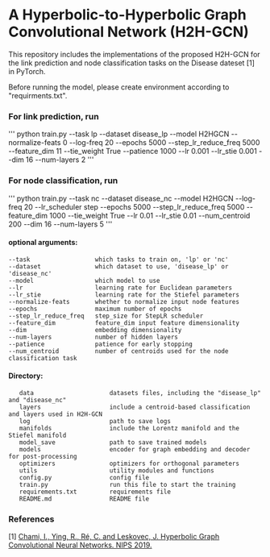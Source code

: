 A Hyperbolic-to-Hyperbolic Graph Convolutional Network (H2H-GCN)
======================================================

This repository includes the implementations of the proposed H2H-GCN for the link prediction and node classification tasks on the Disease dateset [1] in PyTorch. 

Before running the model, please create environment according to "requirments.txt".

### For link prediction, run
'''
python train.py --task lp --dataset disease_lp --model H2HGCN  --normalize-feats 0 --log-freq 20   --epochs 5000  --step_lr_reduce_freq 5000 --feature_dim 11  --tie_weight True --patience 1000  --lr 0.001 --lr_stie 0.001  --dim 16 --num-layers 2
'''

### For node classification, run
'''
python train.py --task nc --dataset disease_nc --model H2HGCN --log-freq 20  --lr_scheduler step --epochs 5000 --step_lr_reduce_freq 5000 --feature_dim 1000  --tie_weight True   --lr 0.01  --lr_stie 0.01 --num_centroid 200 --dim 16  --num-layers 5
'''

#### optional arguments:  
    --task                  which tasks to train on, 'lp' or 'nc'  
    --dataset               which dataset to use, 'disease_lp' or 'disease_nc'  
    --model                 which model to use   
    --lr                    learning rate for Euclidean parameters  
    --lr_stie               learning rate for the Stiefel parameters  
    --normalize-feats       whether to normalize input node features  
    --epochs                maximum number of epochs  
    --step_lr_reduce_freq   step_size for StepLR scheduler   
    --feature_dim           feature_dim input feature dimensionality  
    --dim                   embedding dimensionality  
    --num-layers            number of hidden layers  
    --patience              patience for early stopping  
    --num_centroid          number of centroids used for the node classification task  


#### Directory: 
       data                     datasets files, including the "disease_lp" and "disease_nc"  
       layers                   include a centroid-based classification and layers used in H2H-GCN  
       log                      path to save logs  
       manifolds                include the Lorentz manifold and the Stiefel manifold  
       model_save               path to save trained models  
       models                   encoder for graph embedding and decoder for post-processing  
       optimizers               optimizers for orthogonal parameters  
       utils                    utility modules and functions  
       config.py                config file  
       train.py                 run this file to start the training  
       requirements.txt         requirements file  
       README.md                README file  


### References
[1] [Chami, I., Ying, R., Ré, C. and Leskovec, J. Hyperbolic Graph Convolutional Neural Networks. NIPS 2019.](https://www.ncbi.nlm.nih.gov/pmc/articles/PMC7108814/)
